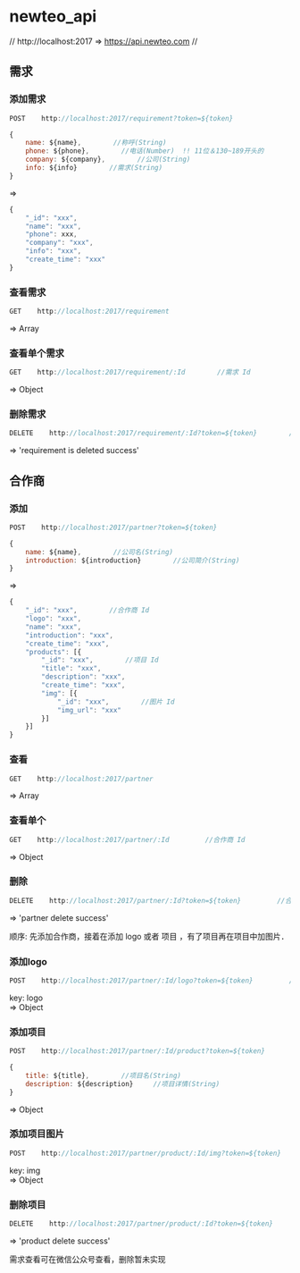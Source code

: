 # newteo_api


//  http://localhost:2017  =>  https://api.newteo.com  //

## 需求　
### 添加需求
```js
POST    http://localhost:2017/requirement?token=${token}
```

```js
{
    name: ${name},        //称呼(String)
    phone: ${phone},        //电话(Number)  !! 11位＆130~189开头的
    company: ${company},        //公司(String)
    info: ${info}        //需求(String)
}
```
=>    
```js
{
    "_id": "xxx",
    "name": "xxx",
    "phone": xxx,
    "company": "xxx",
    "info": "xxx",
    "create_time": "xxx"
}
```
### 查看需求
```js
GET    http://localhost:2017/requirement
```
=> Array    
### 查看单个需求
```js
GET    http://localhost:2017/requirement/:Id        //需求 Id
```
=> Object    
### 删除需求
```js
DELETE    http://localhost:2017/requirement/:Id?token=${token}        //需求 Id
```
=> 'requirement is deleted success'    

## 合作商
### 添加
```js
POST    http://localhost:2017/partner?token=${token}
```

```js
{
    name: ${name},        //公司名(String)
    introduction: ${introduction}        //公司简介(String)
}
```
=>    
```js
{
    "_id": "xxx",        //合作商 Id
    "logo": "xxx",
    "name": "xxx",
    "introduction": "xxx",
    "create_time": "xxx",
    "products": [{
        "_id": "xxx",        //项目 Id
        "title": "xxx",
        "description": "xxx",
        "create_time": "xxx",
        "img": [{
            "_id": "xxx",        //图片 Id
            "img_url": "xxx"
        }]
    }]
}
```
### 查看
```js
GET    http://localhost:2017/partner
```
=> Array    
### 查看单个
```js
GET    http://localhost:2017/partner/:Id         //合作商 Id
```
=> Object    
### 删除
```js
DELETE    http://localhost:2017/partner/:Id?token=${token}         //合作商 Id
```
=> 'partner delete success'    

顺序: 先添加合作商，接着在添加 logo 或者 项目 ，有了项目再在项目中加图片．       

### 添加logo
```js
POST    http://localhost:2017/partner/:Id/logo?token=${token}         //合作商 Id
```
key: logo   
=> Object    
### 添加项目
```js
POST    http://localhost:2017/partner/:Id/product?token=${token}         //合作商 Id
```
```js
{
    title: ${title},        //项目名(String)
    description: ${description}     //项目详情(String)
}
```
=> Object    
### 添加项目图片
```js
POST    http://localhost:2017/partner/product/:Id/img?token=${token}         //项目 Id
```
key: img   
=> Object    
### 删除项目
```js
DELETE    http://localhost:2017/partner/product/:Id?token=${token}         //项目 Id
```
=> 'product delete success'    

需求查看可在微信公众号查看，删除暂未实现

